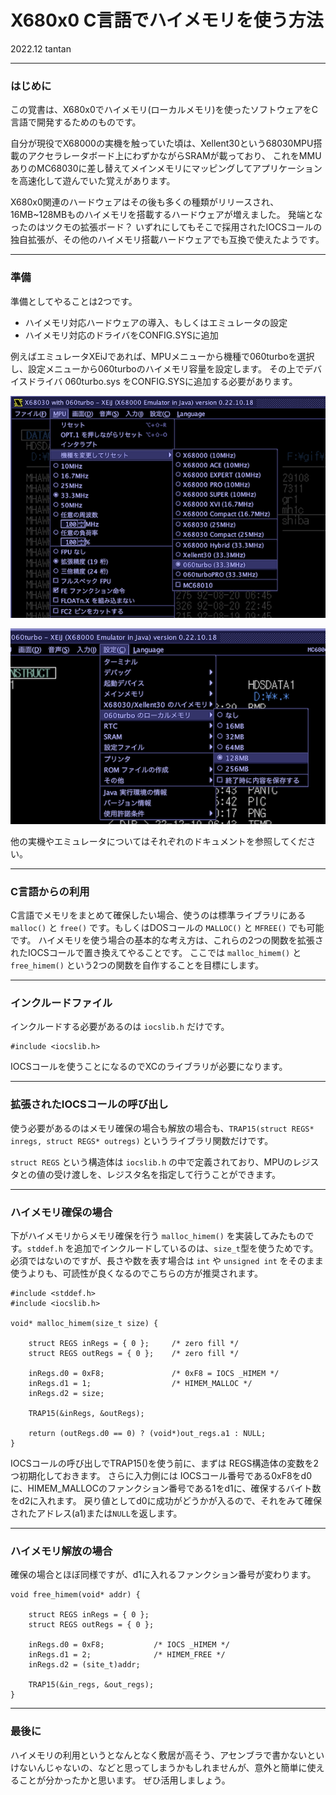 # X680x0 C言語でハイメモリを使う方法

2022.12 tantan

---

### はじめに

この覚書は、X680x0でハイメモリ(ローカルメモリ)を使ったソフトウェアをC言語で開発するためのものです。

自分が現役でX68000の実機を触っていた頃は、Xellent30という68030MPU搭載のアクセラレータボード上にわずかながらSRAMが載っており、
これをMMUありのMC68030に差し替えてメインメモリにマッピングしてアプリケーションを高速化して遊んでいた覚えがあります。

X680x0関連のハードウェアはその後も多くの種類がリリースされ、16MB~128MBものハイメモリを搭載するハードウェアが増えました。
発端となったのはツクモの拡張ボード？ いずれにしてもそこで採用されたIOCSコールの独自拡張が、その他のハイメモリ搭載ハードウェアでも互換で使えたようです。

---

### 準備

準備としてやることは2つです。

* ハイメモリ対応ハードウェアの導入、もしくはエミュレータの設定
* ハイメモリ対応のドライバをCONFIG.SYSに追加

例えばエミュレータXEiJであれば、MPUメニューから機種で060turboを選択し、設定メニューから060turboのハイメモリ容量を設定します。
その上でデバイスドライバ 060turbo.sys をCONFIG.SYSに追加する必要があります。

![](./images/himem01.png)

![](./images/himem02.png)

他の実機やエミュレータについてはそれぞれのドキュメントを参照してください。

---

### C言語からの利用

C言語でメモリをまとめて確保したい場合、使うのは標準ライブラリにある `malloc()` と `free()` です。もしくはDOSコールの `MALLOC()` と `MFREE()` でも可能です。
ハイメモリを使う場合の基本的な考え方は、これらの2つの関数を拡張されたIOCSコールで置き換えてやることです。
ここでは `malloc_himem()` と `free_himem()` という2つの関数を自作することを目標にします。

---

### インクルードファイル

インクルードする必要があるのは `iocslib.h` だけです。

    #include <iocslib.h>
    
IOCSコールを使うことになるのでXCのライブラリが必要になります。

---

### 拡張されたIOCSコールの呼び出し

使う必要があるのはメモリ確保の場合も解放の場合も、`TRAP15(struct REGS* inregs, struct REGS* outregs)` というライブラリ関数だけです。

`struct REGS` という構造体は `iocslib.h` の中で定義されており、MPUのレジスタとの値の受け渡しを、レジスタ名を指定して行うことができます。

---

### ハイメモリ確保の場合

下がハイメモリからメモリ確保を行う `malloc_himem()` を実装してみたものです。`stddef.h` を追加でインクルードしているのは、`size_t`型を使うためです。必須ではないのですが、長さや数を表す場合は `int` や `unsigned int` をそのまま使うよりも、可読性が良くなるのでこちらの方が推奨されます。

    #include <stddef.h>
    #include <iocslib.h>

    void* malloc_himem(size_t size) {

        struct REGS inRegs = { 0 };     /* zero fill */
        struct REGS outRegs = { 0 };    /* zero fill */

        inRegs.d0 = 0xF8;               /* 0xF8 = IOCS _HIMEM */
        inRegs.d1 = 1;                  /* HIMEM_MALLOC */
        inRegs.d2 = size;

        TRAP15(&inRegs, &outRegs);

        return (outRegs.d0 == 0) ? (void*)out_regs.a1 : NULL;
    }

IOCSコールの呼び出しでTRAP15()を使う前に、まずは REGS構造体の変数を2つ初期化しておきます。
さらに入力側には IOCSコール番号である0xF8をd0に、HIMEM_MALLOCのファンクション番号である1をd1に、確保するバイト数をd2に入れます。
戻り値としてd0に成功がどうかが入るので、それをみて確保されたアドレス(a1)または`NULL`を返します。

---

### ハイメモリ解放の場合

確保の場合とほぼ同様ですが、d1に入れるファンクション番号が変わります。

    void free_himem(void* addr) {
    
        struct REGS inRegs = { 0 };
        struct REGS outRegs = { 0 };

        inRegs.d0 = 0xF8;           /* IOCS _HIMEM */
        inRegs.d1 = 2;              /* HIMEM_FREE */
        inRegs.d2 = (site_t)addr;

        TRAP15(&in_regs, &out_regs);
    }
    
---

### 最後に

ハイメモリの利用というとなんとなく敷居が高そう、アセンブラで書かないといけないんじゃないの、などと思ってしまうかもしれませんが、意外と簡単に使えることが分かったかと思います。
ぜひ活用しましょう。
